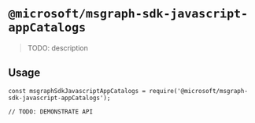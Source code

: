 # `@microsoft/msgraph-sdk-javascript-appCatalogs`

> TODO: description

## Usage

```
const msgraphSdkJavascriptAppCatalogs = require('@microsoft/msgraph-sdk-javascript-appCatalogs');

// TODO: DEMONSTRATE API
```
